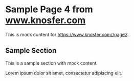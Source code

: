 # Sample Page 4 from www.knosfer.com

This is mock content for https://www.knosfer.com//page3.

## Sample Section

This is a sample section with mock content.

Lorem ipsum dolor sit amet, consectetur adipiscing elit.